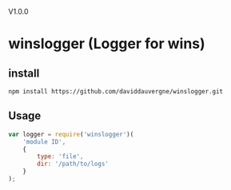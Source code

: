 V1.0.0

# winslogger (Logger for wins)

## install

	npm install https://github.com/daviddauvergne/winslogger.git

## Usage

```javascript
var logger = require('winslogger')(
	'module ID',
	{
		type: 'file',
		dir: '/path/to/logs'
	}
);
```
